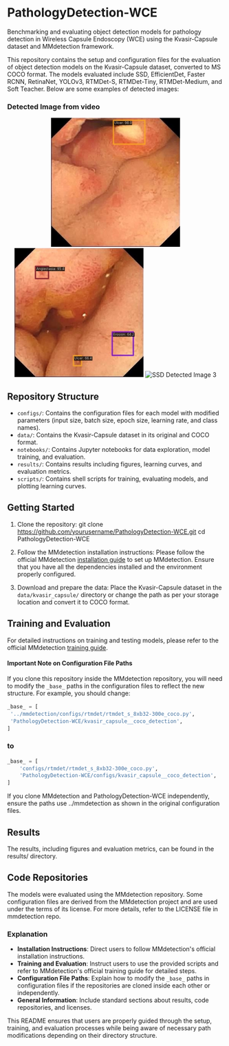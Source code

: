 # PathologyDetection-WCE
Benchmarking and evaluating object detection models for pathology detection in Wireless Capsule Endoscopy (WCE) using the Kvasir-Capsule dataset and MMdetection framework.

This repository contains the setup and configuration files for the evaluation of object detection models on the Kvasir-Capsule dataset, converted to MS COCO format. The models evaluated include SSD, EfficientDet, Faster RCNN, RetinaNet, YOLOv3, RTMDet-S, RTMDet-Tiny, RTMDet-Medium, and Soft Teacher.
Below are some examples of detected images:

### Detected Image from video

<div align="center">
  <img src="results/2fc3db471f9d44c0_2562_jpg.rf.343b60de4af0fa016ecf621e152979e2.jpg" alt="SSD Detected Image 1" width="300"/>
  <img src="results/2fc3db471f9d44c0_2536_jpg.rf.38397c8d44d998268e4a8a7d40fe5c8b.jpg" alt="SSD Detected Image 2" width="300"/>
  <img src="3ada4222967f421d_1818_jpg.rf.e4d98172a497ec818112d1811ac36197.jpg" alt="SSD Detected Image 3" width="300"/>
</div>

## Repository Structure

- `configs/`: Contains the configuration files for each model with modified parameters (input size, batch size, epoch size, learning rate, and class names).
- `data/`: Contains the Kvasir-Capsule dataset in its original and COCO format.
- `notebooks/`: Contains Jupyter notebooks for data exploration, model training, and evaluation.
- `results/`: Contains results including figures, learning curves, and evaluation metrics.
- `scripts/`: Contains shell scripts for training, evaluating models, and plotting learning curves.

## Getting Started

1. Clone the repository:
    git clone https://github.com/yourusername/PathologyDetection-WCE.git
    cd PathologyDetection-WCE
2. Follow the MMdetection installation instructions:
Please follow the official MMdetection [installation guide](https://github.com/open-mmlab/mmdetection/blob/master/docs/en/get_started.md#installation) to set up MMdetection. Ensure that you have all the dependencies installed and the environment properly configured.

3. Download and prepare the data:
Place the Kvasir-Capsule dataset in the `data/kvasir_capsule/` directory or change the path as per your storage location and convert it to COCO format.

## Training and Evaluation
For detailed instructions on training and testing models, please refer to the official MMdetection [training guide](https://github.com/open-mmlab/mmdetection/blob/master/docs/en/get_started.md#train-test-and-inference).

#### Important Note on Configuration File Paths

If you clone this repository inside the MMdetection repository, you will need to modify the `_base_` paths in the configuration files to reflect the new structure. For example, you should change:

```python
_base_ = [
 '../mmdetection/configs/rtmdet/rtmdet_s_8xb32-300e_coco.py',
 'PathologyDetection-WCE/kvasir_capsule__coco_detection',
]
```
### to
```python
_base_ = [
    'configs/rtmdet/rtmdet_s_8xb32-300e_coco.py',
    'PathologyDetection-WCE/configs/kvasir_capsule__coco_detection',
]
```
If you clone MMdetection and PathologyDetection-WCE independently, ensure the paths use ../mmdetection as shown in the original configuration files.

## Results
The results, including figures and evaluation metrics, can be found in the results/ directory.

## Code Repositories
The models were evaluated using the MMdetection repository. Some configuration files are derived from the MMdetection project and are used under the terms of its license. For more details, refer to the LICENSE file in mmdetection repo.

### Explanation

- **Installation Instructions**: Direct users to follow MMdetection's official installation instructions.
- **Training and Evaluation**: Instruct users to use the provided scripts and refer to MMdetection's official training guide for detailed steps.
- **Configuration File Paths**: Explain how to modify the `_base_` paths in configuration files if the repositories are cloned inside each other or independently.
- **General Information**: Include standard sections about results, code repositories, and licenses.

This README ensures that users are properly guided through the setup, training, and evaluation processes while being aware of necessary path modifications depending on their directory structure.
